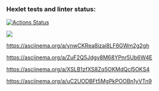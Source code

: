 ### Hexlet tests and linter status:
[![Actions Status](https://github.com/Grosche510/python-project-49/workflows/hexlet-check/badge.svg)](https://github.com/Grosche510/python-project-49/actions)

<a href="https://codeclimate.com/github/Grosche510/python-project-49/maintainability"><img src="https://api.codeclimate.com/v1/badges/3f813a0d5cc6adcbdc56/maintainability" /></a>

https://asciinema.org/a/ynwCKRea8izai8LF6GWm2g2gh

https://asciinema.org/a/ZuF2Q5Jdgv8M68YPnr5Ub6W4E

https://asciinema.org/a/XSLB1zfXS8Zq5OKMdQcl5OKS4

https://asciinema.org/a/uC2UODBFt5MgPkPOOBn1yVTn9
